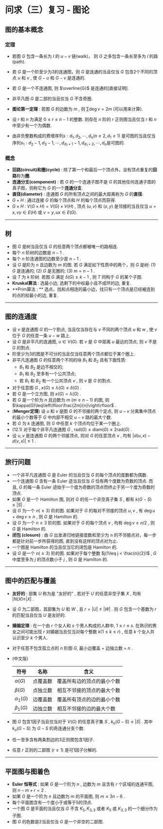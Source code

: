 # 问求（三）复习 - 图论

## 图的基本概念

### 定理

- 若图 $G$ 包含一条长为 $l$ 的 $u-v$ 链(walk)， 则 $G$ 之多包含一条长至多为 $l$ 的路(path).

- 若 $G$ 是一个阶至少为3的连通图，则 $G$ 是连通的当且仅当 $G$ 包含2个不同的顶点 $u$ 和 $v$ , 使 $G-u$ 和 $G-v$ 是连通的.

- 若 $G$ 是一个不连通图, 则 $\overline{G}$ 是连通的\[直接证明\].

- 非平凡图 $G$ 是二部的当且仅当 $G$ 不含奇圈.

- **图论第一定理** : 若图 $G$ 的边数为 $m$ , 则 $\sum \deg\nu=2m$ (可以用来计算).

- 设 $r$ 和 $n$ 为满足 $0\leq r \leq n-1$ 的整数. 则存在 $n$ 阶的 $r$ 正则图当且仅当 $r$ 和 $n$ 中至少有一个为偶数.

- 由非负整数构成的费增序列$s: d_1, d_2, \cdots, d_n(n\geq 2, d_1\geq 1)$ 是可图的当且仅当序列$s_1: d_2-1, d_3-1, \cdots, d_{d_1+1}-1, d_{d_1+2}, \cdots, d_n$是可图的.

### 概念

- **回路(circuit)和圈(cycle)** : 除了第一个和最后一个顶点外，没有顶点重复的**回路**称为**圈**.
- **连通分支(component)** : 若 $G$ 的一个连通子图不是 $G$ 的其他任何连通子图的真子图，则称它为 $G$ 的一个**连通分支**.
- **直径(diameter)** : 连通图 $G$ 的所有顶点之间的最大距离称为 $G$ 的**直径**.
- $G+H$ : 通过连接 $G$ 的每个顶点和 $H$ 的每个顶点而获得.
- $G \times H$ : $V(G\times H)=V(G)\times V(H)$ , 顶点 $(u,v)$ 和 $(x,y)$ 是邻接的当且仅当 $u=x,vy\in E(H)$ 或 $v=y, ux\in E(G)$.

----

## 树

- 图 $G$ 是树当且仅当 $G$ 的任意两个顶点都被唯一的路相连.
- 每个 $n$ 阶树的边数是 $n-1$ .
- 每个 $n$ 阶连通图的边数至少是 $n-1$ .
- 设 $G$ 是阶为 $n$ 且边数为 $m$ 的图. 若 $G$ 满足如下性质中的两个，则 $G$ 是树: (1) $G$ 是连通的; (2) $G$ 是无圈的; (3) $m = n-1$ .
- 设 $T$ 为 $k$ 阶树. 若图 $G$ 满足 $\delta(G)\geq k-1$ , 则 $T$ 同构于 $G$ 的某个子图.
- **Kruskal算法** : 选最小边, 选剩下的中权最小且不成环的边, 重复.
- **Prim算法 : ** 选点，找和点相连的最小边，找只有一个顶点是已经被连到的点的权最小的边, 重复.

----

## 图的连通度

- 设 $v$ 是连通图 $G$ 的一个割点, 当且仅当存在与 $v$ 不同的两个顶点 $u$ 和 $w$ , 使 $v$ 位于 $G$ 的任意一条 $u-w$ 路上.
- 设 $G$ 是非平凡的连通图, $u\in V(G)$. 若 $v$ 是 $G$ 中距离 $u$ 最远的顶点, 则 $v$ 不是 $G$ 的割点.
- 阶至少为3的图是不可分的当且仅当任意两个顶点都位于某个圈上.
- 非平凡连通图 $G$ 的任意两个不同的块 $B_1$ 和 $B_2$ 具有下面性质: 
  - $B_1$ 和 $B_2$ 是边不相交的;
  - $B_1$ 和 $B_2$ 至多有一个公共顶点; 
  - 若 $B_1$ 和 $B_2$ 有一个公共顶点 $v$ , 则 $v$ 是 $G$ 的割点.
- 对于任意图 $G$ , $\kappa(G)\leq\lambda(G)\leq\delta(G)$ .
- 若 $G$ 是一个立方图, 则 $\kappa(G) = \lambda(G)$ .
- 若 $G$ 是一个阶为 $n$ 且边数为 $m$ ($m\geq n-1$) 的图, 则 $\kappa(G)\leq\left\lfloor\frac{2m}{n}\right\rfloor$ .
- (**Menger定理**) 设 $u$ 和 $v$ 是图 $G$ 的不邻接的两个定点, 则 $u-v$ 分离集中顶点的最小个数等于 $G$ 中内部不相交 $u-v$ 路的最大个数.
- 若 $G$ 为 $k$ 连通图, 则 $G$ 中任意 $k$ 个顶点均位于某一个圈上.
- (12.1) 对于每个非平凡连通图 $G$ , $\text{rad}(G)\leq\text{diam}(G)\leq2\text{rad}(G)$ .
- 设 $u,v$ 是连通图 $G$ 的两个邻接顶点, 则对 $G$ 的任意顶点 $x$ , 均有 $|d(u,x)-d(v,x)|\leq 1$ .

---

## 旅行问题

- 一个非平凡连通图 $G$ 是 Euler 的当且仅当 $G$ 的每个顶点的度数都为偶数.
- 一个连通图 $G$ 含有一条 Euler 迹当且仅当 $G$ 恰有两个度数为奇数的顶点. 而且,  $G$ 的每一条 Euler 迹始于一个度为奇数的顶点而终止于另一个度为奇数的顶点.
- 如果 $G$ 是一个 Hamilton 图, 则对 $G$ 的任一个非空真子集 $S$ , 都有 $k(G-S) \leq |S|$ .
- 设 $G$ 为一个 $n(\geq 3)$ 阶的图. 如果对于 $G$ 的每对不邻接的顶点 $u, v$ , 有 $\deg u+\deg v \geq n$ , 则 $G$ 是 Hamilton 的.
- 设 $G$ 为一个 $n\geq 3$ 阶的图. 如果对于 $G$ 的每个顶点 $v$ , 均有 $\deg v\geq n/2$ , 则 $G$ 是 Hamilton 的.
- **闭包 (closure)** : 由 $G$ 出发递归地链接度数和至少为 $n$ 的不邻接点对，每一步都是针对前一步所获得的图, 直到没有这样的顶点对为止. 
- 一个图是 Hamilton 的当且仅当它的闭包是 Hamilton 的.
- 设 $G$ 是一个 $n(\geq 3)$ 阶的图. 如果对于每个整数 $j(1\leq j < \frac{n}{2})$ , $G$ 中度至多为 $j$ 的顶点数小于 $j$ , 则 $G$ 是 Hamilton 的.

----

## 图中的匹配与覆盖

- **友好的** : 部集 $U$ 称为是 "友好的" , 若对于 $U$ 的任意非空子集 $X$ , 均有 $|N(X) \geq |X|$ .

- 设 $G$ 为二部图，其部集为 $U$ 和 $W$ , 且 $r = |U| \leq |W|$ . 则 $G$ 包含一个基数为 $r$ 的匹配当且仅当 $U$ 是友好的.

- **婚姻定理** : 在一个由 $r$ 个女人和 $s$ 个男人构成的人群中, $1\leq r\leq s$. 在熟识的男女之间可能出现 $r$ 对婚姻当且仅当对每个整数 $k(1\leq k \leq r)$ , 任意 $k$ 个女人共认识至少 $k$ 个男人.

- 对于任意不包含孤立点的 $n$ 阶图 $G$, 最小边覆盖 + 边独立数 = $n$ .

- (中文版)

  | 符号 | 名称 | 含义 |
  | ---- | ---- | ---- |
  | $\alpha(G)$ | 点覆盖数 | 覆盖所有边的顶点的最小个数 |
  | $\beta(G)$ | 点独立数 | 相互不邻接的顶点的最大个数 |
  | $\alpha_1(G)$ | 边覆盖数 | 覆盖所有顶点的边的最小个数 |
  | $\beta_1(G)$ | 边独立数 | 相互不邻接的边的最大个数 |

- 图 $G$ 包含1因子当且仅当对于 $V(G)$ 的任意真子集 $S$ , $k_o(G-S)\leq |S|$ . 其中 $k_o(G-S)$ 为 $G-S$ 的奇连通分支个数.
- 任一至多含有两条割边的3正则图包含1因子.
- 任意 $r$ 正则的二部图 $(r\geq 1)$ 是可1因子分解的.

----

## 平面图与图着色

- **Euler 恒等式** : 如果 $G$ 是一个阶为 $n$ , 边数为 $m$ 且含有 $r$ 个区域的连通平图, 则 $n-m+r=2$ .
- 如果 $G$ 是一个阶为 $n$ 且边数为 $m$ 的平面图, 则 $m\leq 3n - 6$ .
- 每个平面图含有一个度小于或等于5的顶点.
- 一个图 $G$ 是平面的当且仅当 $G$ 不含 $K_5, K_{3,3}$ 或者 $K_5$ 或 $K_{3,3}$ 的一个细分作为子图.
- 图 $G$ 的色数是2当且仅当 $G$ 是一个非空的二部图.
